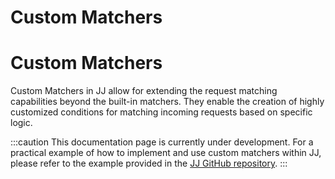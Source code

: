 # Custom Matchers

# Custom Matchers

Custom Matchers in JJ allow for extending the request matching capabilities beyond the built-in matchers. They enable the creation of highly customized conditions for matching incoming requests based on specific logic.

:::caution
This documentation page is currently under development. For a practical example of how to implement and use custom matchers within JJ, please refer to the example provided in the [JJ GitHub repository](https://github.com/jj-mock/jj/tree/master/examples/custom_matcher).
:::
